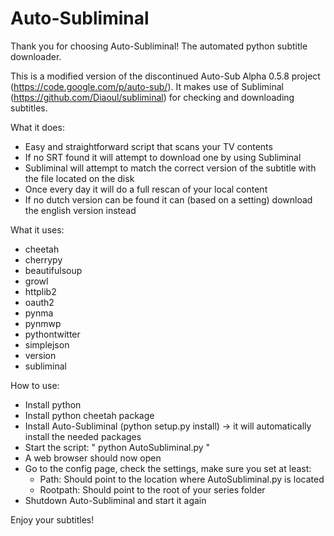Auto-Subliminal
===============

Thank you for choosing Auto-Subliminal! The automated python subtitle downloader.

This is a modified version of the discontinued Auto-Sub Alpha 0.5.8 project (https://code.google.com/p/auto-sub/).
It makes use of Subliminal (https://github.com/Diaoul/subliminal) for checking and downloading subtitles.

What it does:

 * Easy and straightforward script that scans your TV contents
 * If no SRT found it will attempt to download one by using Subliminal
 * Subliminal will attempt to match the correct version of the subtitle with the file located on the disk
 * Once every day it will do a full rescan of your local content
 * If no dutch version can be found it can (based on a setting) download the english version instead

What it uses:

 * cheetah
 * cherrypy
 * beautifulsoup
 * growl
 * httplib2
 * oauth2
 * pynma
 * pynmwp
 * pythontwitter
 * simplejson
 * version
 * subliminal

How to use:

 * Install python
 * Install python cheetah package
 * Install Auto-Subliminal (python setup.py install) -> it will automatically install the needed packages
 * Start the script: " python AutoSubliminal.py "
 * A web browser should now open
 * Go to the config page, check the settings, make sure you set at least:
    * Path: Should point to the location where AutoSubliminal.py is located
    * Rootpath: Should point to the root of your series folder
 * Shutdown Auto-Subliminal and start it again

Enjoy your subtitles!
